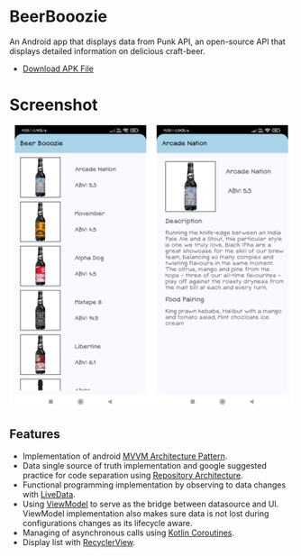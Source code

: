 # BeerBooozie

An Android app that displays data from Punk API, an open-source API that displays detailed information on delicious craft-beer.

* [Download APK File](https://drive.google.com/file/d/1F066jI7UCyOGduppuTPGu94r4qUFdOXZ/view?usp=sharing)

# Screenshot

<p align="center">
  <img src=https://github.com/chayan-dev/BeerBooozie/blob/master/screenshots/InCollage_20220609_113808834.jpg  />
</p>

## Features
*   Implementation of android [MVVM Architecture Pattern](https://developer.android.com/jetpack/guide).
*   Data single source of truth implementation and google suggested practice for code separation using [Repository Architecture](https://codelabs.developers.google.com/codelabs/android-training-livedata-viewmodel/index.html#7).
*   Functional programming implementation by observing to data changes with [LiveData](https://codelabs.developers.google.com/codelabs/android-training-livedata-viewmodel/index.html#5).
*   Using [ViewModel](https://codelabs.developers.google.com/codelabs/android-training-livedata-viewmodel/index.html#8) to serve as the bridge between datasource and UI. ViewModel implementation also makes sure data is not lost during configurations changes as its lifecycle aware.
*   Managing of asynchronous calls using [Kotlin Coroutines](https://codelabs.developers.google.com/codelabs/kotlin-coroutines/#0).
*   Display list with [RecyclerView](https://codelabs.developers.google.com/codelabs/android-training-create-recycler-view/index.html#0).

